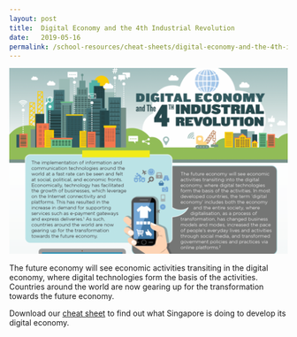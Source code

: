 ```yaml
---
layout: post
title:  Digital Economy and the 4th Industrial Revolution
date:   2019-05-16
permalink: /school-resources/cheat-sheets/digital-economy-and-the-4th-industrial-revolution
---
```


![Digital Economy and the 4th Industrial Revolution poster](/images/digital-economy.png)

The future economy will see economic activities transiting in the digital economy, where digital technologies form the basis of the activities. Countries around the world are now gearing up for the transformation towards the future economy.

Download our [cheat sheet](/document/NLB_CHEATSHEET_DigitalEconomy.pdf) to find out what Singapore is doing to develop its digital economy.

